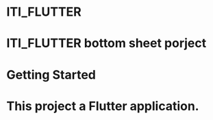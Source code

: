 # ITI_FLUTTER
# ITI_FLUTTER bottom sheet porject

# Getting Started 

# This project a Flutter application.





